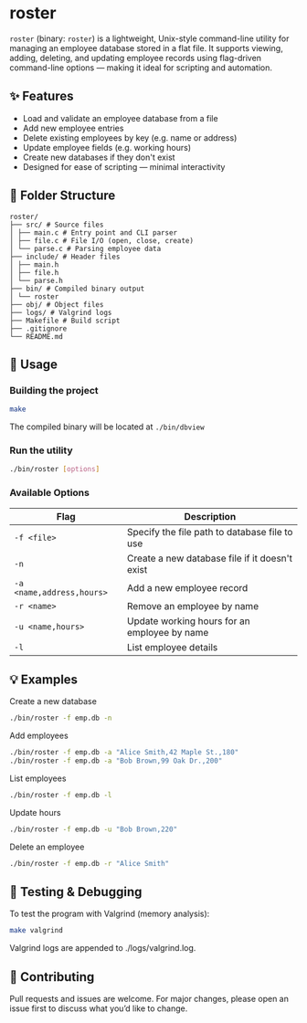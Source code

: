 # roster

`roster` (binary: `roster`) is a lightweight, Unix-style command-line utility for managing an employee database stored in a flat file. It supports viewing, adding, deleting, and updating employee records using flag-driven command-line options — making it ideal for scripting and automation.

## ✨ Features

- Load and validate an employee database from a file
- Add new employee entries
- Delete existing employees by key (e.g. name or address)
- Update employee fields (e.g. working hours)
- Create new databases if they don't exist
- Designed for ease of scripting — minimal interactivity

## 📁 Folder Structure

```
roster/  
├── src/ # Source files  
│ ├── main.c # Entry point and CLI parser  
│ ├── file.c # File I/O (open, close, create)  
│ └── parse.c # Parsing employee data  
├── include/ # Header files  
│ ├── main.h  
│ ├── file.h  
│ └── parse.h  
├── bin/ # Compiled binary output  
│ └── roster  
├── obj/ # Object files  
├── logs/ # Valgrind logs  
├── Makefile # Build script  
├── .gitignore  
└── README.md

````

## 🚀 Usage

### Building the project

```bash
make
````
The compiled binary will be located at `./bin/dbview`

### Run the utility

```sh
./bin/roster [options]
```

### Available Options

| Flag         | Description                                    |
| ------------ | ---------------------------------------------- |
| `-f <file>`  | Specify the file path to database file to use  |
| `-n`         | Create a new database file if it doesn't exist |
| `-a <name,address,hours>` | Add a new employee record         |
| `-r <name>`  | Remove an employee by name                     |
| `-u <name,hours>` | Update working hours for an employee by name |
| `-l`         | List employee details                          |

## 💡 Examples
Create a new database
``` bash
./bin/roster -f emp.db -n
```
Add employees
``` bash
./bin/roster -f emp.db -a "Alice Smith,42 Maple St.,180"
./bin/roster -f emp.db -a "Bob Brown,99 Oak Dr.,200"
```
List employees
``` bash
./bin/roster -f emp.db -l
```
Update hours
``` bash
./bin/roster -f emp.db -u "Bob Brown,220"
```
Delete an employee
``` bash
./bin/roster -f emp.db -r "Alice Smith"
```

## 🧪 Testing & Debugging
To test the program with Valgrind (memory analysis):
``` bash
make valgrind
```
Valgrind logs are appended to ./logs/valgrind.log.

## 🤝 Contributing
Pull requests and issues are welcome. For major changes, please open an issue first to discuss what you’d like to change.
